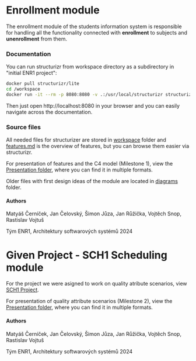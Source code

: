 
# Enrollment module

The enrollment module of the students information system is responsible for handling all the functionality connected with **enrollment** to subjects and **unenrollment** from them. 

### Documentation

You can run structurizr from workspace directory as a subdirectory in "initial ENR1 project": 

```bash
docker pull structurizr/lite
cd /workspace
docker run -it --rm -p 8080:8080 -v .:/usr/local/structurizr structurizr/lite
```
Then just open http://localhost:8080 in your browser and you can easily navigate across the documentation.

### Source files
All needed files for structurizer are stored in [workspace](/initial_ENR1project/workspace/) folder and [features.md](/initial_ENR1project/features.md) is the overview of features, but you can browse them easier via structurizr.

For presentation of features and the C4 model (Milestone 1), view the [Presentation folder](/initial_ENR1project/ENR1-presentation/), where you can find it in multiple formats.

Older files with first design ideas of the module are located in [diagrams](/initial_ENR1project/diagrams/) folder.

#### Authors
Matyáš Černíček,
Jan Čelovský,
Šimon Jůza,
Jan Růžička,
Vojtěch Snop,
Rastislav Vojtuš

Tým ENR1, Architektury softwarových systémů 2024


# Given Project - SCH1 Scheduling module 

For the project we were asigned to work on quality atribute scenarios, view [SCH1 Project](/given_SCH1project/).

For presentation of quality attribute scenarios (Milestone 2), view the [Presentation folder](/given_SCH1project/Schedule-SCH1-presentation/), where you can find it in multiple formats.

#### Authors
Matyáš Černíček,
Jan Čelovský,
Šimon Jůza,
Jan Růžička,
Vojtěch Snop,
Rastislav Vojtuš

Tým ENR1, Architektury softwarových systémů 2024
